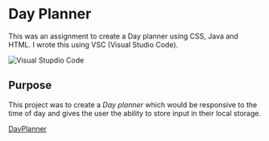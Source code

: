# Day Planner

This was an assignment to create a Day planner using CSS, Java and HTML. I wrote this using VSC (Visual Studio Code). 

![Visual Stupdio Code](https://github.com/enochj316/github.io.PasswordGenerator/blob/main/Images/VSC.jpg)

## Purpose

This project was to create a *Day planner* which would be responsive to the time of day and gives the user the ability to store input in their local storage. 

[DayPlanner](https://enochj316.github.io/DayPlanner/)
